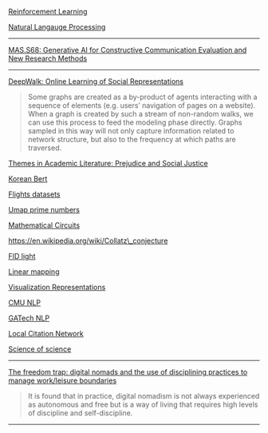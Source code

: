 [Reinforcement Learning](./reinforcement-learning.md)

[Natural Langauge Processing](./natural-langauge-processing.md)

---

[MAS.S68: Generative AI for Constructive Communication Evaluation and New Research Methods](https://ai4comm.media.mit.edu/index.html)

---

[DeepWalk: Online Learning of Social Representations](https://arxiv.org/pdf/1403.6652.pdf)

> Some graphs are created as a by-product of agents interacting with a sequence of elements (e.g. users’ navigation of pages on a website). When a graph is created by such a stream of non-random walks, we can use this process to feed the modeling phase directly. Graphs sampled in this way will not only capture information related to network structure, but also to the frequency at which paths are traversed.

[Themes in Academic Literature: Prejudice and Social Justice](https://www.nas.org/academic-questions/35/2/themes-in-academic-literature-prejudice-and-social-justice)

[Korean Bert](https://paperswithcode.com/paper/kr-bert-a-small-scale-korean-specific)

[Flights datasets](https://datasetsearch.research.google.com/search?src=0\&query=flights)

[Umap prime numbers](https://johnhw.github.io/umap\_primes/index.md.html)

[Mathematical Circuits](https://transformer-circuits.pub/2021/framework/index.html)

https://en.wikipedia.org/wiki/Collatz\_conjecture

[FID light](https://arxiv.org/pdf/2209.14290.pdf)

[Linear mapping](https://arxiv.org/pdf/2209.15162.pdf)

[Visualization Representations](https://colah.github.io/posts/2015-01-Visualizing-Representations/)

[CMU NLP](http://demo.ark.cs.cmu.edu/NLP/)

[GATech NLP](https://www.cc.gatech.edu/classes/AY2020/cs7650\_spring/)

[Local Citation Network](https://timwoelfle.github.io/Local-Citation-Network/)

[Science of science](https://s4.scienceofscience.org/)

---

[The freedom trap: digital nomads and the use of disciplining practices to manage work/leisure boundaries](https://link.springer.com/article/10.1007/s40558-020-00172-4)

> It is found that in practice, digital nomadism is not always experienced as autonomous and free but is a way of living that requires high levels of discipline and self-discipline.

---
